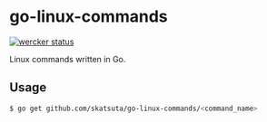 # go-linux-commands

[![wercker status](https://app.wercker.com/status/8462b79a60ed9817ef85aa39d630a6e2/s "wercker status")](https://app.wercker.com/project/bykey/8462b79a60ed9817ef85aa39d630a6e2)

Linux commands written in Go.


## Usage

```sh
$ go get github.com/skatsuta/go-linux-commands/<command_name>
```
